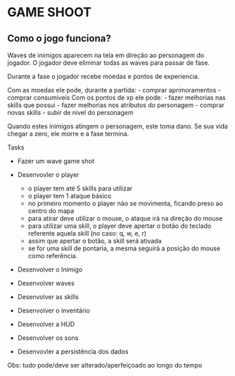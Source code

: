 # GAME SHOOT

## Como o jogo funciona?

Waves de inimigos aparecem na tela em direção ao personagem do jogador.
O jogador deve eliminar todas as waves para passar de fase.

Durante a fase o jogador recebe moedas e pontos de experiencia.

Com as moedas ele pode, durante a partida:
    - comprar aprimoramentos
    - comprar consumiveis
Com os pontos de xp ele pode:
    - fazer melhorias nas skills que possui
    - fazer melhorias nos atributos do personagem
    - comprar novas skills
    - subir de nivel do personagem

Quando estes inimigos atingem o personagem, este toma dano.
Se sua vida chegar a zero, ele morre e a fase termina.


Tasks

 - Fazer um wave game shot
 - Desenvovler o player
    - o player tem até 5 skills para utilizar
    - o player tem 1 ataque básico
    - no primeiro momento o player não se movimenta, ficando preso ao centro do mapa
    - para atirar deve utilizar o mouse, o ataque irá na direção do mouse
    - para utilizar uma skill, o player deve apertar o botão do teclado referente aquela skill (no caso: q, w, e, r)
    - assim que apertar o botão, a skill será ativada
    - se for uma skill de pontaria, a mesma seguirá a posição do mouse como referência.

 - Desenvolver o Inimigo
 - Desenvolver waves
 - Desenvolver as skills
 - Desenvolver o inventário
 - Desenvolver a HUD
 - Desenvolver os sons
 - Desenvovler a persistência dos dados

Obs: tudo pode/deve ser alterado/aperfeiçoado ao longo do tempo